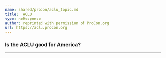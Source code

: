 ```yaml
---
name: shared/procon/aclu_topic.md
title:  ACLU 
type: noResponse
author: reprinted with permission of ProCon.org
url: https://aclu.procon.org 
---
```


###  Is the ACLU good for America?

---

